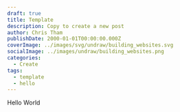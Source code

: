 ```yaml
---
draft: true
title: Template
description: Copy to create a new post
author: Chris Tham
publishDate: 2000-01-01T00:00:00.000Z
coverImage: ../images/svg/undraw/building_websites.svg
socialImage: ../images/undraw/building_websites.png
categories:
  - Create
tags:
  - template
  - hello
---
```


Hello World
